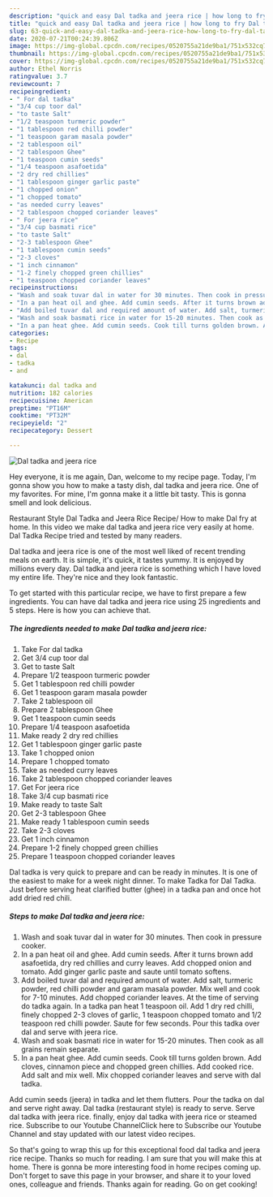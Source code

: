 ```yaml
---
description: "quick and easy Dal tadka and jeera rice | how long to fry Dal tadka and jeera rice"
title: "quick and easy Dal tadka and jeera rice | how long to fry Dal tadka and jeera rice"
slug: 63-quick-and-easy-dal-tadka-and-jeera-rice-how-long-to-fry-dal-tadka-and-jeera-rice
date: 2020-07-21T00:24:39.806Z
image: https://img-global.cpcdn.com/recipes/0520755a21de9ba1/751x532cq70/dal-tadka-and-jeera-rice-recipe-main-photo.jpg
thumbnail: https://img-global.cpcdn.com/recipes/0520755a21de9ba1/751x532cq70/dal-tadka-and-jeera-rice-recipe-main-photo.jpg
cover: https://img-global.cpcdn.com/recipes/0520755a21de9ba1/751x532cq70/dal-tadka-and-jeera-rice-recipe-main-photo.jpg
author: Ethel Norris
ratingvalue: 3.7
reviewcount: 7
recipeingredient:
- " For dal tadka"
- "3/4 cup toor dal"
- "to taste Salt"
- "1/2 teaspoon turmeric powder"
- "1 tablespoon red chilli powder"
- "1 teaspoon garam masala powder"
- "2 tablespoon oil"
- "2 tablespoon Ghee"
- "1 teaspoon cumin seeds"
- "1/4 teaspoon asafoetida"
- "2 dry red chillies"
- "1 tablespoon ginger garlic paste"
- "1 chopped onion"
- "1 chopped tomato"
- "as needed curry leaves"
- "2 tablespoon chopped coriander leaves"
- " For jeera rice"
- "3/4 cup basmati rice"
- "to taste Salt"
- "2-3 tablespoon Ghee"
- "1 tablespoon cumin seeds"
- "2-3 cloves"
- "1 inch cinnamon"
- "1-2 finely chopped green chillies"
- "1 teaspoon chopped coriander leaves"
recipeinstructions:
- "Wash and soak tuvar dal in water for 30 minutes. Then cook in pressure cooker."
- "In a pan heat oil and ghee. Add cumin seeds. After it turns brown add asafoetida, dry red chillies and curry leaves. Add chopped onion and tomato. Add ginger garlic paste and saute until tomato softens."
- "Add boiled tuvar dal and required amount of water. Add salt, turmeric powder, red chilli powder and garam masala powder. Mix well and cook for 7-10 minutes. Add chopped coriander leaves. At the time of serving do tadka again. In a tadka pan heat 1 teaspoon oil. Add 1 dry red chilli, finely chopped 2-3 cloves of garlic, 1 teaspoon chopped tomato and 1/2 teaspoon red chilli powder. Saute for few seconds. Pour this tadka over dal and serve with jeera rice."
- "Wash and soak basmati rice in water for 15-20 minutes. Then cook as all grains remain separate."
- "In a pan heat ghee. Add cumin seeds. Cook till turns golden brown. Add cloves, cinnamon piece and chopped green chillies. Add cooked rice. Add salt and mix well. Mix chopped coriander leaves and serve with dal tadka."
categories:
- Recipe
tags:
- dal
- tadka
- and

katakunci: dal tadka and 
nutrition: 182 calories
recipecuisine: American
preptime: "PT16M"
cooktime: "PT32M"
recipeyield: "2"
recipecategory: Dessert

---
```



![Dal tadka and jeera rice](https://img-global.cpcdn.com/recipes/0520755a21de9ba1/751x532cq70/dal-tadka-and-jeera-rice-recipe-main-photo.jpg)

Hey everyone, it is me again, Dan, welcome to my recipe page. Today, I'm gonna show you how to make a tasty dish, dal tadka and jeera rice. One of my favorites. For mine, I'm gonna make it a little bit tasty. This is gonna smell and look delicious.

Restaurant Style Dal Tadka and Jeera Rice Recipe/ How to make Dal fry at home. In this video we make dal tadka and jeera rice very easily at home. Dal Tadka Recipe tried and tested by many readers.

Dal tadka and jeera rice is one of the most well liked of recent trending meals on earth. It is simple, it's quick, it tastes yummy. It is enjoyed by millions every day. Dal tadka and jeera rice is something which I have loved my entire life. They're nice and they look fantastic.


To get started with this particular recipe, we have to first prepare a few ingredients. You can have dal tadka and jeera rice using 25 ingredients and 5 steps. Here is how you can achieve that.

<!--inarticleads1-->

##### The ingredients needed to make Dal tadka and jeera rice:

1. Take  For dal tadka
1. Get 3/4 cup toor dal
1. Get to taste Salt
1. Prepare 1/2 teaspoon turmeric powder
1. Get 1 tablespoon red chilli powder
1. Get 1 teaspoon garam masala powder
1. Take 2 tablespoon oil
1. Prepare 2 tablespoon Ghee
1. Get 1 teaspoon cumin seeds
1. Prepare 1/4 teaspoon asafoetida
1. Make ready 2 dry red chillies
1. Get 1 tablespoon ginger garlic paste
1. Take 1 chopped onion
1. Prepare 1 chopped tomato
1. Take as needed curry leaves
1. Take 2 tablespoon chopped coriander leaves
1. Get  For jeera rice
1. Take 3/4 cup basmati rice
1. Make ready to taste Salt
1. Get 2-3 tablespoon Ghee
1. Make ready 1 tablespoon cumin seeds
1. Take 2-3 cloves
1. Get 1 inch cinnamon
1. Prepare 1-2 finely chopped green chillies
1. Prepare 1 teaspoon chopped coriander leaves


Dal tadka is very quick to prepare and can be ready in minutes. It is one of the easiest to make for a week night dinner. To make Tadka for Dal Tadka. Just before serving heat clarified butter (ghee) in a tadka pan and once hot add dried red chili. 

<!--inarticleads2-->

##### Steps to make Dal tadka and jeera rice:

1. Wash and soak tuvar dal in water for 30 minutes. Then cook in pressure cooker.
1. In a pan heat oil and ghee. Add cumin seeds. After it turns brown add asafoetida, dry red chillies and curry leaves. Add chopped onion and tomato. Add ginger garlic paste and saute until tomato softens.
1. Add boiled tuvar dal and required amount of water. Add salt, turmeric powder, red chilli powder and garam masala powder. Mix well and cook for 7-10 minutes. Add chopped coriander leaves. At the time of serving do tadka again. In a tadka pan heat 1 teaspoon oil. Add 1 dry red chilli, finely chopped 2-3 cloves of garlic, 1 teaspoon chopped tomato and 1/2 teaspoon red chilli powder. Saute for few seconds. Pour this tadka over dal and serve with jeera rice.
1. Wash and soak basmati rice in water for 15-20 minutes. Then cook as all grains remain separate.
1. In a pan heat ghee. Add cumin seeds. Cook till turns golden brown. Add cloves, cinnamon piece and chopped green chillies. Add cooked rice. Add salt and mix well. Mix chopped coriander leaves and serve with dal tadka.


Add cumin seeds (jeera) in tadka and let them flutters. Pour the tadka on dal and serve right away. Dal tadka (restaurant style) is ready to serve. Serve dal tadka with jeera rice. finally, enjoy dal tadka with jeera rice or steamed rice. Subscribe to our Youtube ChannelClick here to Subscribe our Youtube Channel and stay updated with our latest video recipes. 

So that's going to wrap this up for this exceptional food dal tadka and jeera rice recipe. Thanks so much for reading. I am sure that you will make this at home. There is gonna be more interesting food in home recipes coming up. Don't forget to save this page in your browser, and share it to your loved ones, colleague and friends. Thanks again for reading. Go on get cooking!
